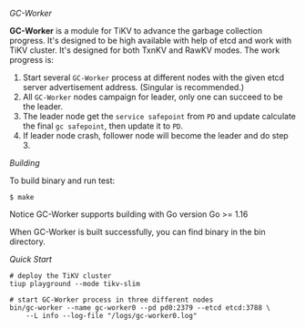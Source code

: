 *GC-Worker*

**GC-Worker** is a module for TiKV to advance the garbage collection progress. It's designed to be high available with help of etcd and work with TiKV cluster. It's designed for both TxnKV and RawKV modes. The work progress is:  
1. Start several `GC-Worker` process at different nodes with the given etcd server advertisement address. (Singular is recommended.)
2. All `GC-Worker` nodes campaign for leader, only one can succeed to be the leader.
3. The leader node get the `service safepoint` from `PD` and update calculate the final `gc safepoint`, then update it to `PD`.
4. If leader node crash, follower node will become the leader and do step 3.

*Building*

To build binary and run test:
```
$ make
```
Notice GC-Worker supports building with Go version Go >= 1.16  

When GC-Worker is built successfully, you can find binary in the bin directory.

*Quick Start*

```
# deploy the TiKV cluster
tiup playground --mode tikv-slim

# start GC-Worker process in three different nodes
bin/gc-worker --name gc-worker0 --pd pd0:2379 --etcd etcd:3788 \
    --L info --log-file "/logs/gc-worker0.log"

```